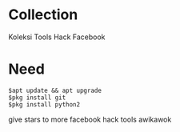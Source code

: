# Collection
Koleksi Tools Hack Facebook
# Need
```
$apt update && apt upgrade
$pkg install git
$pkg install python2
```
give stars to more facebook hack tools
awikawok
